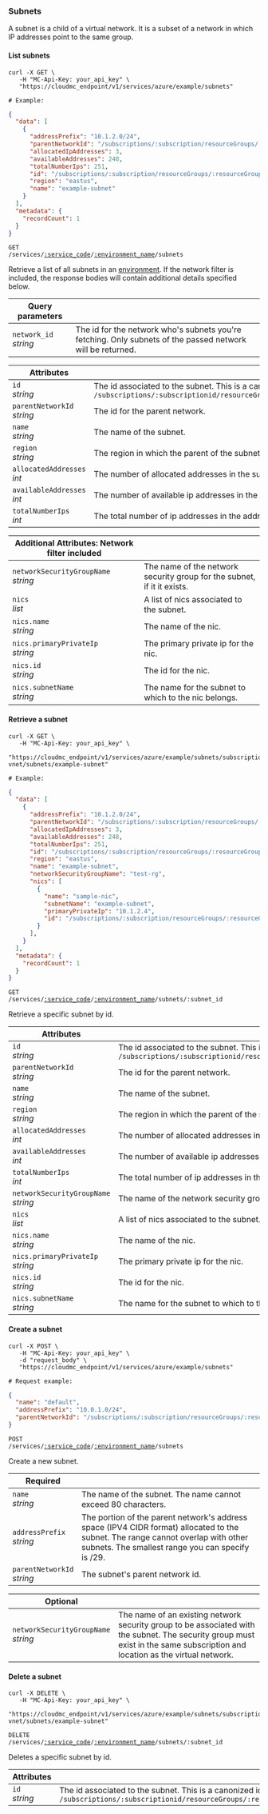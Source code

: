 ### Subnets 

A subnet is a child of a virtual network. It is a subset of a network in which IP addresses point to the same group. 

<!-------------------- LIST SUBNETS -------------------->

#### List subnets

```shell
curl -X GET \
   -H "MC-Api-Key: your_api_key" \
   "https://cloudmc_endpoint/v1/services/azure/example/subnets"

# Example:
```
```json
{
  "data": [
    {
      "addressPrefix": "10.1.2.0/24",
      "parentNetworkId": "/subscriptions/:subscription/resourceGroups/:resourceGroup/providers/Microsoft.Network/virtualNetworks/:example-vnet",
      "allocatedIpAddresses": 3,
      "availableAddresses": 248,
      "totalNumberIps": 251,
      "id": "/subscriptions/:subscription/resourceGroups/:resourceGroup/providers/Microsoft.Network/virtualNetworks/:example-vnet/subnets/example-subnet",
      "region": "eastus",
      "name": "example-subnet"
    }
  ],
  "metadata": {
    "recordCount": 1
  }
}
```

<code>GET /services/<a href="#administration-service-connections">:service_code</a>/<a href="#administration-environments">:environment_name</a>/subnets</code>

Retrieve a list of all subnets in an [environment](#administration-environments). If the network filter is included, the response bodies will contain additional details specified below. 

Query parameters | &nbsp;
---------- | -----
`network_id`<br/>*string* | The id for the network who's subnets you're fetching. Only subnets of the passed network will be returned. 

Attributes | &nbsp;
---------- | -----
`id`<br/>*string* | The id associated to the subnet. This is a canonized id from azure which is the form of `/subscriptions/:subscriptionid/resourceGroups/:resourcegroup/providers/Microsoft.Network/virtualNetworks/:networkName/subnets/:subnetName`
`parentNetworkId` <br/>*string* | The id for the parent network. 
`name`<br/>*string* | The name of the subnet.
`region`<br/>*string* | The region in which the parent of the subnet is located. 
`allocatedAddresses`<br/>*int* | The number of allocated addresses in the subnet.
`availableAddresses`<br/>*int* | The number of available ip addresses in the subnet.
`totalNumberIps`<br/>*int* | The total number of ip addresses in the address space of the subnet.

Additional Attributes: Network filter included | &nbsp;
---------- | -----
`networkSecurityGroupName` <br/>*string* | The name of the network security group for the subnet, if it it exists. 
`nics`<br/> *list* | A list of nics associated to the subnet. 
`nics.name`<br/>*string* | The name of the nic.
`nics.primaryPrivateIp`<br/>*string* | The primary private ip for the nic. 
`nics.id`<br/>*string* | The id for the nic. 
`nics.subnetName`<br/>*string* | The name for the subnet to which to the nic belongs. 


<!-------------------- GET A SUBNET -------------------->

#### Retrieve a subnet

```shell
curl -X GET \
   -H "MC-Api-Key: your_api_key" \
   "https://cloudmc_endpoint/v1/services/azure/example/subnets/subscriptions/:subscription/resourceGroups/:resourceGroup/providers/Microsoft.Network/virtualNetworks/:example-vnet/subnets/example-subnet"

# Example:
```
```json
{
  "data": [
    {
      "addressPrefix": "10.1.2.0/24",
      "parentNetworkId": "/subscriptions/:subscription/resourceGroups/:resourceGroup/providers/Microsoft.Network/virtualNetworks/:example-vnet",
      "allocatedIpAddresses": 3,
      "availableAddresses": 248,
      "totalNumberIps": 251,
      "id": "/subscriptions/:subscription/resourceGroups/:resourceGroup/providers/Microsoft.Network/virtualNetworks/:example-vnet/subnets/example-subnet",
      "region": "eastus",
      "name": "example-subnet",
      "networkSecurityGroupName": "test-rg",
      "nics": [
        {
          "name": "sample-nic",
          "subnetName": "example-subnet",
          "primaryPrivateIp": "10.1.2.4",
          "id": "/subscriptions/:subscription/resourceGroups/:resourceGroup/providers/networkInterfaces/virtualNetworks/sample-nic"
        }
      ],
    }
  ],
  "metadata": {
    "recordCount": 1
  }
}
```

<code>GET /services/<a href="#administration-service-connections">:service_code</a>/<a href="#administration-environments">:environment_name</a>/subnets/:subnet_id</code>

Retrieve a specific subnet by id. 

Attributes | &nbsp;
---------- | -----
`id`<br/>*string* | The id associated to the subnet. This is a canonized id from azure which is the form of `/subscriptions/:subscriptionid/resourceGroups/:resourcegroup/providers/Microsoft.Network/virtualNetworks/:networkName/subnets/:subnetName`
`parentNetworkId` <br/>*string* | The id for the parent network. 
`name`<br/>*string* | The name of the subnet.
`region`<br/>*string* | The region in which the parent of the subnet is located. 
`allocatedAddresses`<br/>*int* | The number of allocated addresses in the subnet.
`availableAddresses`<br/>*int* | The number of available ip addresses in the subnet.
`totalNumberIps`<br/>*int* | The total number of ip addresses in the address space of the subnet.
`networkSecurityGroupName` <br/>*string* | The name of the network security group for the subnet, if it it exists. 
`nics`<br/> *list* | A list of nics associated to the subnet. 
`nics.name`<br/>*string* | The name of the nic.
`nics.primaryPrivateIp`<br/>*string* | The primary private ip for the nic. 
`nics.id`<br/>*string* | The id for the nic. 
`nics.subnetName`<br/>*string* | The name for the subnet to which to the nic belongs. 

<!-------------------- CREATE A SUBNET -------------------->

#### Create a subnet

```shell
curl -X POST \
   -H "MC-Api-Key: your_api_key" \
   -d "request_body" \
   "https://cloudmc_endpoint/v1/services/azure/example/subnets"

# Request example:
```

```json
{
  "name": "default",
  "addressPrefix": "10.0.1.0/24",
  "parentNetworkId": "/subscriptions/:subscription/resourceGroups/:resourceGroup/providers/Microsoft.Network/virtualNetworks/:example-vnet"
}
```

<code>POST /services/<a href="#administration-service-connections">:service_code</a>/<a href="#administration-environments">:environment_name</a>/subnets</code>

Create a new subnet.

Required | &nbsp;
------- | -----------
`name` <br/>*string* | The name of the subnet. The name cannot exceed 80 characters.
`addressPrefix` <br/>*string* | The portion of the parent network's address space (IPV4 CIDR format) allocated to the subnet. The range cannot overlap with other subnets. The smallest range you can specify is /29.
`parentNetworkId` <br/>*string* | The subnet's parent network id.

Optional | &nbsp;
------- | -----------
`networkSecurityGroupName` <br/>*string* | The name of an existing network security group to be associated with the subnet. The security group must exist in the same subscription and location as the virtual network.

<!-------------------- DELETE A SUBNET -------------------->

#### Delete a subnet

```shell
curl -X DELETE \
   -H "MC-Api-Key: your_api_key" \
   "https://cloudmc_endpoint/v1/services/azure/example/subnets/subscriptions/:subscription/resourceGroups/:resourceGroup/providers/Microsoft.Network/virtualNetworks/:example-vnet/subnets/example-subnet"

```

<code>DELETE /services/<a href="#administration-service-connections">:service_code</a>/<a href="#administration-environments">:environment_name</a>/subnets/:subnet_id</code>

Deletes a specific subnet by id. 

Attributes | &nbsp;
---------- | -----
`id`<br/>*string* | The id associated to the subnet. This is a canonized id from azure which is the form of `/subscriptions/:subscriptionid/resourceGroups/:resourcegroup/providers/Microsoft.Network/virtualNetworks/:networkName/subnets/:subnetName`